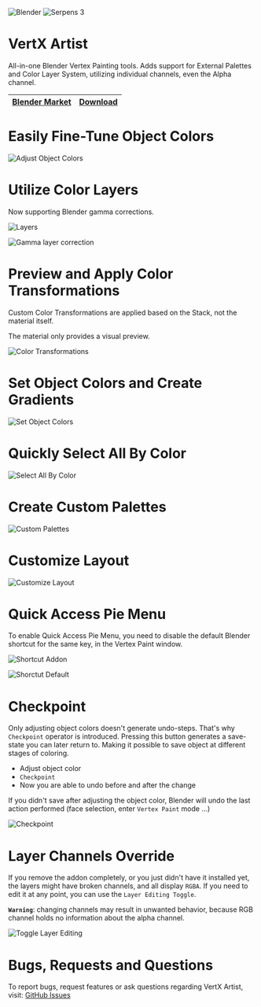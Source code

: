 ![Blender](https://img.shields.io/badge/blender%203.2%20+-%23F5792A.svg?style=for-the-badge&logo=blender&logoColor=white) ![Serpens 3](https://img.shields.io/badge/SERPENS%203-00eda9?style=for-the-badge&logo=blender&logoColor=white)



# VertX Artist

All-in-one Blender Vertex Painting tools. Adds support for External Palettes and Color Layer System, utilizing individual channels, even the Alpha channel.

| [Blender Market](https://blendermarket.com/products/vertx-artist-vertex-painting-tools) | [Download](https://github.com/Mahrkeenerh/VertXArtist/releases/latest/download/vertx_artist.zip) |
| - | - |



# Easily Fine-Tune Object Colors

![Adjust Object Colors](/docu/adjust_object_colors.gif)


# Utilize Color Layers

Now supporting Blender gamma corrections.

![Layers](/docu/layers.gif)

![Gamma layer correction](/docu/gamma.png)



# Preview and Apply Color Transformations

Custom Color Transformations are applied based on the Stack, not the material itself.

The material only provides a visual preview.

![Color Transformations](/docu/color_transformations.gif)




# Set Object Colors and Create Gradients

![Set Object Colors](/docu/set_colors.gif)



# Quickly Select All By Color

![Select All By Color](/docu/select_by_color.gif)



# Create Custom Palettes

![Custom Palettes](/docu/custom_palettes.gif)



# Customize Layout

![Customize Layout](/docu/customize_layout.gif)



# Quick Access Pie Menu

To enable Quick Access Pie Menu, you need to disable the default Blender shortcut for the same key, in the Vertex Paint window.

![Shortcut Addon](/docu/shortcut_addon.png)

![Shorctut Default](/docu/shortcut_default.png)



# Checkpoint

Only adjusting object colors doesn't generate undo-steps. That's why `Checkpoint` operator is introduced. Pressing this button generates a save-state you can later return to. Making it possible to save object at different stages of coloring.

- Adjust object color
- `Checkpoint`
- Now you are able to undo before and after the change

If you didn't save after adjusting the object color, Blender will undo the last action performed (face selection, enter `Vertex Paint` mode ...)

![Checkpoint](/docu/checkpoint.png)



# Layer Channels Override

If you remove the addon completely, or you just didn't have it installed yet, the layers might have broken channels, and all display `RGBA`. If you need to edit it at any point, you can use the `Layer Editing Toggle`.

**`Warning`**: changing channels may result in unwanted behavior, because RGB channel holds no information about the alpha channel.

![Toggle Layer Editing](/docu/layer_override.png)



# Bugs, Requests and Questions

To report bugs, request features or ask questions regarding VertX Artist, visit: [GitHub Issues](https://github.com/Mahrkeenerh/VertXArtist/issues)
